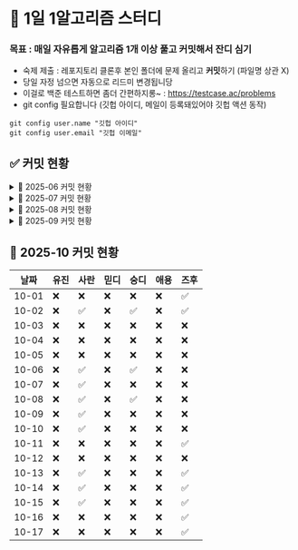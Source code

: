 

# 🌱 1일 1알고리즘 스터디

### 목표 : 매일 자유롭게 알고리즘 1개 이상 풀고 커밋해서 잔디 심기

- 숙제 제출 : 레포지토리 클론후 본인 폴더에 문제 올리고 **커밋**하기 (파일명 상관 X)
- 당일 자정 넘으면 자동으로 리드미 변경됩니당
- 이걸로 백준 테스트하면 좀더 간편하지롱~ : https://testcase.ac/problems
- git config 필요합니다 (깃헙 아이디, 메일이 등록돼있어야 깃헙 액션 동작)
```
git config user.name "깃헙 아이디"
git config user.email "깃헙 이메일"
```

## ✅ 커밋 현황

<details><summary>📅 2025-06 커밋 현황</summary>
  
| 날짜 | 유진 | 사란 | 믿디 | 숭디 | 애용 | 즈후  |
|------|------|-------|-------|-------|-------|-------|
| 06-09 | ✅ | ✅ | ❌ | ✅ | ❌ | ✅ |
| 06-10 | ✅ | ❌ | ✅ | ✅ | ❌ | ✅ |
| 06-11 | ❌ | ✅ | ❌ | ✅ | ✅ | ✅ |
| 06-12 | ❌ | ✅ | ✅ | ✅ | ❌ | ❌ |
| 06-13 | ❌ | ✅ | ❌ | ❌ | ❌ | ✅ |
| 06-14 | ❌ | ✅ | ❌ | ✅ | ❌ | ❌ |
| 06-15 | ❌ | ❌ | ❌ | ❌ | ❌ | ❌ |
| 06-16 | ✅ | ✅ | ❌ | ✅ | ❌ | ✅ |
| 06-17 | ❌ | ✅ | ❌ | ✅ | ❌ | ❌ |
| 06-18 | ✅ | ✅ | ❌ | ✅ | ❌ | ✅ |
| 06-19 | ✅ | ✅ | ✅ | ❌ | ❌ | ❌ |
| 06-20 | ❌ | ❌ | ✅ | ❌ | ❌ | ❌ |
| 06-21 | ✅ | ❌ | ✅ | ✅ | ❌ | ❌ |
| 06-22 | ✅ | ❌ | ❌ | ✅ | ❌ | ❌ |
| 06-23 | ❌ | ❌ | ✅ | ✅ | ❌ | ❌ |
| 06-24 | ❌ | ❌ | ❌ | ❌ | ❌ | ❌ |
| 06-25 | ❌ | ❌ | ✅ | ❌ | ❌ | ❌ |
| 06-26 | ❌ | ❌ | ✅ | ❌ | ❌ | ❌ |
| 06-27 | ✅ | ❌ | ❌ | ❌ | ❌ | ❌ |
| 06-28 | ❌ | ❌ | ❌ | ✅ | ❌ | ❌ |
| 06-29 | ❌ | ✅ | ❌ | ✅ | ❌ | ❌ |
| 06-30 | ❌ | ✅ | ❌ | ❌ | ❌ | ❌ |
</details>

<details><summary>📅 2025-07 커밋 현황</summary>

| 날짜 | 유진 | 사란 | 믿디 | 숭디 | 애용 | 즈후  |
|------|------|-------|-------|-------|-------|-------|
| 07-01 | ❌ | ✅ | ❌ | ❌ | ❌ | ❌ |
| 07-02 | ❌ | ❌ | ❌ | ❌ | ❌ | ✅ |
| 07-03 | ❌ | ❌ | ❌ | ❌ | ❌ | ❌ |
| 07-04 | ❌ | ❌ | ❌ | ❌ | ❌ | ❌ |
| 07-05 | ❌ | ❌ | ❌ | ✅ | ❌ | ❌ |
| 07-06 | ❌ | ❌ | ❌ | ❌ | ❌ | ❌ |
| 07-07 | ❌ | ✅ | ❌ | ✅ | ❌ | ❌ |
| 07-08 | ❌ | ❌ | ❌ | ✅ | ❌ | ❌ |
| 07-09 | ❌ | ✅ | ❌ | ❌ | ❌ | ❌ |
| 07-10 | ❌ | ❌ | ❌ | ✅ | ❌ | ✅ |
| 07-11 | ❌ | ❌ | ❌ | ❌ | ❌ | ✅ |
| 07-12 | ❌ | ✅ | ❌ | ✅ | ❌ | ❌ |
| 07-13 | ❌ | ✅ | ❌ | ❌ | ❌ | ✅ |
| 07-14 | ❌ | ✅ | ❌ | ✅ | ❌ | ✅ |
| 07-15 | ❌ | ❌ | ❌ | ✅ | ❌ | ✅ |
| 07-16 | ❌ | ✅ | ❌ | ✅ | ❌ | ❌ |
| 07-17 | ❌ | ❌ | ❌ | ❌ | ❌ | ✅ |
| 07-18 | ❌ | ✅ | ❌ | ✅ | ❌ | ✅ |
| 07-19 | ❌ | ❌ | ❌ | ❌ | ❌ | ✅ |
| 07-20 | ❌ | ✅ | ❌ | ✅ | ❌ | ❌ |
| 07-21 | ❌ | ✅ | ❌ | ❌ | ❌ | ❌ |
| 07-22 | ❌ | ✅ | ❌ | ❌ | ❌ | ✅ |
| 07-23 | ❌ | ❌ | ❌ | ✅ | ❌ | ✅ |
| 07-24 | ❌ | ✅ | ❌ | ✅ | ❌ | ✅ |
| 07-25 | ❌ | ✅ | ❌ | ❌ | ❌ | ✅ |
| 07-26 | ✅ | ✅ | ❌ | ✅ | ❌ | ❌ |
| 07-27 | ❌ | ✅ | ❌ | ❌ | ❌ | ✅ |
| 07-28 | ❌ | ❌ | ❌ | ✅ | ❌ | ❌ |
| 07-29 | ❌ | ❌ | ❌ | ❌ | ❌ | ❌ |
| 07-30 | ❌ | ✅ | ❌ | ✅ | ❌ | ❌ |
| 07-31 | ❌ | ✅ | ❌ | ❌ | ❌ | ❌ |
</details>


<details><summary>📅 2025-08 커밋 현황</summary>

| 날짜 | 유진 | 사란 | 믿디 | 숭디 | 애용 | 즈후  |
|------|------|-------|-------|-------|-------|-------|
| 08-01 | ❌ | ❌ | ❌ | ❌ | ❌ | ❌ |
| 08-02 | ❌ | ❌ | ❌ | ❌ | ❌ | ❌ |
| 08-03 | ❌ | ✅ | ❌ | ✅ | ❌ | ❌ |
| 08-04 | ❌ | ✅ | ❌ | ✅ | ❌ | ❌ |
| 08-05 | ❌ | ❌ | ❌ | ❌ | ❌ | ❌ |
| 08-06 | ❌ | ✅ | ❌ | ❌ | ❌ | ❌ |
| 08-07 | ❌ | ❌ | ❌ | ❌ | ❌ | ✅ |
| 08-08 | ❌ | ✅ | ❌ | ✅ | ❌ | ✅ |
| 08-09 | ❌ | ❌ | ❌ | ❌ | ❌ | ❌ |
| 08-10 | ❌ | ❌ | ❌ | ❌ | ❌ | ✅ |
| 08-11 | ❌ | ❌ | ❌ | ❌ | ❌ | ✅ |
| 08-12 | ❌ | ✅ | ❌ | ❌ | ❌ | ❌ |
| 08-13 | ❌ | ❌ | ❌ | ✅ | ❌ | ✅ |
| 08-14 | ❌ | ❌ | ❌ | ❌ | ❌ | ✅ |
| 08-15 | ❌ | ❌ | ❌ | ❌ | ❌ | ✅ |
| 08-16 | ❌ | ✅ | ❌ | ❌ | ❌ | ❌ |
| 08-17 | ❌ | ❌ | ❌ | ✅ | ❌ | ✅ |
| 08-18 | ❌ | ❌ | ❌ | ✅ | ❌ | ✅ |
| 08-19 | ❌ | ✅ | ❌ | ✅ | ❌ | ✅ |
| 08-20 | ❌ | ✅ | ❌ | ✅ | ❌ | ✅ |
| 08-21 | ❌ | ✅ | ❌ | ✅ | ❌ | ✅ |
| 08-22 | ❌ | ✅ | ❌ | ✅ | ❌ | ✅ |
| 08-23 | ❌ | ❌ | ❌ | ✅ | ❌ | ❌ |
| 08-24 | ❌ | ✅ | ❌ | ✅ | ❌ | ❌ |
| 08-25 | ❌ | ❌ | ❌ | ❌ | ❌ | ✅ |
| 08-26 | ❌ | ❌ | ❌ | ❌ | ❌ | ✅ |
| 08-27 | ❌ | ❌ | ❌ | ❌ | ❌ | ❌ |
| 08-28 | ❌ | ❌ | ❌ | ❌ | ❌ | ✅ |
| 08-29 | ❌ | ❌ | ❌ | ✅ | ❌ | ✅ |
| 08-30 | ❌ | ❌ | ❌ | ❌ | ❌ | ❌ |
| 08-31 | ❌ | ❌ | ❌ | ❌ | ❌ | ✅ |
</details>  


<details><summary>📅 2025-09 커밋 현황</summary>
  
| 날짜 | 유진 | 사란 | 믿디 | 숭디 | 애용 | 즈후  |
|------|------|-------|-------|-------|-------|-------|
| 09-01 | ❌ | ❌ | ❌ | ❌ | ❌ | ❌ |
| 09-02 | ❌ | ❌ | ❌ | ❌ | ❌ | ✅ |
| 09-03 | ❌ | ✅ | ❌ | ❌ | ❌ | ❌ |
| 09-04 | ❌ | ❌ | ❌ | ✅ | ❌ | ❌ |
| 09-05 | ❌ | ❌ | ❌ | ❌ | ❌ | ❌ |
| 09-06 | ❌ | ❌ | ❌ | ❌ | ❌ | ❌ |
| 09-07 | ❌ | ❌ | ❌ | ✅ | ❌ | ✅ |
| 09-08 | ❌ | ✅ | ❌ | ❌ | ❌ | ✅ |
| 09-09 | ❌ | ❌ | ❌ | ❌ | ❌ | ✅ |
| 09-10 | ❌ | ❌ | ❌ | ❌ | ❌ | ✅ |
| 09-11 | ❌ | ✅ | ❌ | ✅ | ❌ | ✅ |
| 09-12 | ❌ | ❌ | ❌ | ✅ | ❌ | ❌ |
| 09-13 | ❌ | ❌ | ❌ | ❌ | ❌ | ❌ |
| 09-14 | ❌ | ✅ | ❌ | ❌ | ❌ | ✅ |
| 09-15 | ❌ | ✅ | ❌ | ✅ | ❌ | ✅ |
| 09-16 | ❌ | ✅ | ❌ | ❌ | ❌ | ✅ |
| 09-17 | ❌ | ✅ | ❌ | ❌ | ❌ | ✅ |
| 09-18 | ❌ | ✅ | ❌ | ✅ | ❌ | ✅ |
| 09-19 | ❌ | ❌ | ❌ | ✅ | ❌ | ❌ |
| 09-20 | ❌ | ✅ | ❌ | ✅ | ❌ | ❌ |
| 09-21 | ❌ | ❌ | ❌ | ✅ | ❌ | ✅ |
| 09-22 | ❌ | ❌ | ❌ | ❌ | ❌ | ✅ |
| 09-23 | ❌ | ❌ | ❌ | ❌ | ❌ | ✅ |
| 09-24 | ❌ | ❌ | ❌ | ❌ | ❌ | ✅ |
| 09-25 | ❌ | ❌ | ❌ | ❌ | ❌ | ✅ |
| 09-26 | ❌ | ✅ | ❌ | ✅ | ❌ | ✅ |
| 09-27 | ❌ | ❌ | ❌ | ❌ | ❌ | ❌ |
| 09-28 | ❌ | ✅ | ❌ | ✅ | ❌ | ❌ |
| 09-29 | ❌ | ✅ | ❌ | ✅ | ❌ | ✅ |
| 09-30 | ❌ | ❌ | ❌ | ❌ | ❌ | ✅ |
</details>  

## 📅 2025-10 커밋 현황
| 날짜 | 유진 | 사란 | 믿디 | 숭디 | 애용 | 즈후  |
|------|------|-------|-------|-------|-------|-------|
| 10-01 | ❌ | ❌ | ❌ | ❌ | ❌ | ✅ |
| 10-02 | ❌ | ✅ | ❌ | ✅ | ❌ | ✅ |
| 10-03 | ❌ | ❌ | ❌ | ❌ | ❌ | ❌ |
| 10-04 | ❌ | ❌ | ❌ | ❌ | ❌ | ❌ |
| 10-05 | ❌ | ❌ | ❌ | ❌ | ❌ | ❌ |
| 10-06 | ❌ | ✅ | ❌ | ✅ | ❌ | ❌ |
| 10-07 | ❌ | ✅ | ❌ | ❌ | ❌ | ❌ |
| 10-08 | ❌ | ✅ | ❌ | ✅ | ❌ | ❌ |
| 10-09 | ❌ | ✅ | ❌ | ❌ | ❌ | ❌ |
| 10-10 | ❌ | ✅ | ❌ | ❌ | ❌ | ❌ |
| 10-11 | ❌ | ❌ | ❌ | ❌ | ❌ | ✅ |
| 10-12 | ❌ | ❌ | ❌ | ❌ | ❌ | ❌ |
| 10-13 | ❌ | ✅ | ❌ | ❌ | ❌ | ✅ |
| 10-14 | ❌ | ✅ | ❌ | ❌ | ❌ | ✅ |
| 10-15 | ❌ | ✅ | ❌ | ❌ | ❌ | ✅ |
| 10-16 | ❌ | ❌ | ❌ | ❌ | ❌ | ✅ |
| 10-17 | ❌ | ❌ | ❌ | ❌ | ❌ | ✅ |
